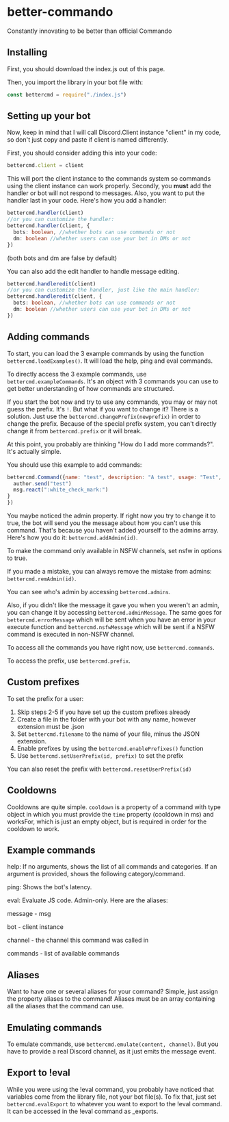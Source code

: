 # better-commando
Constantly innovating to be better than official Commando

## Installing
First, you should download the index.js out of this page.

Then, you import the library in your bot file with:
```javascript
const bettercmd = require("./index.js")
```

## Setting up your bot
Now, keep in mind that I will call Discord.Client instance "client" in my code, so don't just copy and paste if client is named differently.

First, you should consider adding this into your code:
```javascript
bettercmd.client = client
```
This will port the client instance to the commands system so commands using the client instance can work properly.
Secondly, you <b>must</b> add the handler or bot will not respond to messages. Also, you want to put the handler last in your code.
Here's how you add a handler:
```typescript
bettercmd.handler(client)
//or you can customize the handler:
bettercmd.handler(client, {
  bots: boolean, //whether bots can use commands or not
  dm: boolean //whether users can use your bot in DMs or not
})
```
(both bots and dm are false by default)

You can also add the edit handler to handle message editing.
```typescript
bettercmd.handleredit(client)
//or you can customize the handler, just like the main handler:
bettercmd.handleredit(client, {
  bots: boolean, //whether bots can use commands or not
  dm: boolean //whether users can use your bot in DMs or not
})
```
## Adding commands
To start, you can load the 3 example commands by using the function `bettercmd.loadExamples()`. It will load the help, ping and eval commands.

To directly access the 3 example commands, use `bettercmd.exampleCommands`. It's an object with 3 commands you can use to get better understanding of how commands are structured.

If you start the bot now and try to use any commands, you may or may not guess the prefix. It's `!`. But what if you want to change it? There is a solution. Just use the `bettercmd.changePrefix(newprefix)` in order to change the prefix. Because of the special prefix system, you can't directly change it from `bettercmd.prefix` or it will break.

At this point, you probably are thinking "How do I add more commands?". It's actually simple.

You should use this example to add commands:
```javascript
bettercmd.Command({name: "test", description: "A test", usage: "Test", category: "No category", admin: false, execute: async(msg, args, author, client) => {
  author.send("test")
  msg.react(":white_check_mark:")
}
})
```
You maybe noticed the admin property. If right now you try to change it to true, the bot will send you the message about how you can't use this command. That's because you haven't added yourself to the admins array. Here's how you do it: `bettercmd.addAdmin(id)`.

To make the command only available in NSFW channels, set nsfw in options to true.

If you made a mistake, you can always remove the mistake from admins: `bettercmd.remAdmin(id)`.

You can see who's admin by accessing `bettercmd.admins`.

Also, if you didn't like the message it gave you when you weren't an admin, you can change it by accessing `bettercmd.adminMessage`. The same goes for `bettercmd.errorMessage` which will be sent when you have an error in your execute function and `bettercmd.nsfwMessage` which will be sent if a NSFW command is executed in non-NSFW channel.

To access all the commands you have right now, use `bettercmd.commands`.

To access the prefix, use `bettercmd.prefix`.
## Custom prefixes
To set the prefix for a user:
1) Skip steps 2-5 if you have set up the custom prefixes already
2) Create a file in the folder with your bot with any name, however extension must be .json
4) Set `bettercmd.filename` to the name of your file, minus the JSON extension.
5) Enable prefixes by using the `bettercmd.enablePrefixes()` function
6) Use `bettercmd.setUserPrefix(id, prefix)` to set the prefix

You can also reset the prefix with `bettercmd.resetUserPrefix(id)`

## Cooldowns
Cooldowns are quite simple. `cooldown` is a property of a command with type object in which you must provide the `time` property (cooldown in ms) and worksFor, which is just an empty object, but is required in order for the cooldown to work.

## Example commands
help: If no arguments, shows the list of all commands and categories.
If an argument is provided, shows the following category/command.

ping: Shows the bot's latency.

eval: Evaluate JS code. Admin-only. Here are the aliases:

message - msg

bot - client instance

channel - the channel this command was called in

commands - list of available commands

## Aliases
Want to have one or several aliases for your command? Simple, just assign the property aliases to the command! Aliases must be an array containing all the aliases that the command can use.

## Emulating commands
To emulate commands, use `bettercmd.emulate(content, channel)`. But you have to provide a real Discord channel, as it just emits the message event.

## Export to !eval
While you were using the !eval command, you probably have noticed that variables come from the library file, not your bot file(s). To fix that, just set `bettercmd.evalExport` to whatever you want to export to the !eval command. It can be accessed in the !eval command as _exports.

